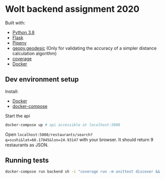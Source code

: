 # Wolt backend assignment 2020

Built with:

* [Python 3.8](https://www.python.org/)
* [Flask](https://flask.palletsprojects.com/en/1.1.x/)
* [Pipenv](https://github.com/pypa/pipenv)
* [geopy.geodesic](https://geopy.readthedocs.io/en/stable/#geopy.distance.geodesic) (Only for validating the accuracy of a simpler distance calculation algorithm)
* [coverage](https://coverage.readthedocs.io/en/coverage-5.0.3/)
* [Docker](https://docs.docker.com/)

## Dev environment setup

Install:

* [Docker](https://docs.docker.com/get-docker/)
* [docker-compose](https://docs.docker.com/compose/install/)

Start the api

```bash
docker-compose up # api accessible at localhost:5000
```

Open `localhost:5000/restaurants/search?q=sushi&lat=60.17045&lon=24.93147` with
your browser. It should return 9 restaurants as JSON.

## Running tests

```bash
docker-compose run backend sh -c "coverage run -m unittest discover && coverage report -m"
```
